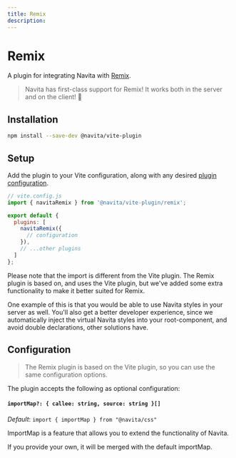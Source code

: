 ```yaml
---
title: Remix
description:
---
```


# Remix

A plugin for integrating Navita with [Remix](https://remix.run/).

> Navita has first-class support for Remix! It works both in the server and on the client! 🎉

## Installation

```bash
npm install --save-dev @navita/vite-plugin
```

## Setup

Add the plugin to your Vite configuration, along with any desired [plugin configuration](#configuration).

```js
// vite.config.js
import { navitaRemix } from '@navita/vite-plugin/remix';

export default {
  plugins: [
    navitaRemix({
      // configuration
    }),
    // ...other plugins
  ]
};
```

Please note that the import is different from the Vite plugin. The Remix plugin is based on, and uses the Vite plugin,
but we've added some extra functionality to make it better suited for Remix.

One example of this is that you would be able to use Navita styles in your server as well.
You'll also get a better developer experience, since we automatically inject the virtual Navita styles into your root-component, and avoid double declarations, other solutions have.

## Configuration

> The Remix plugin is based on the Vite plugin, so you can use the same configuration options.

The plugin accepts the following as optional configuration:

#### `importMap?: { callee: string, source: string }[]`
*Default*: `import { importMap } from "@navita/css"`

ImportMap is a feature that allows you to extend the functionality of Navita.

If you provide your own, it will be merged with the default importMap.
